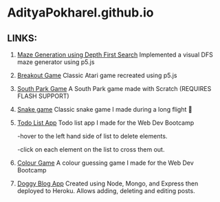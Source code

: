 # AdityaPokharel.github.io

## LINKS:

1. [Maze Generation using Depth First Search](https://adityapokharel.github.io/p5/maze-generator)
      Implemented a visual DFS maze generator using p5.js
    
2. [Breakout Game](https://adityapokharel.github.io/p5/breakout)
    Classic Atari game recreated using p5.js
    
3. [South Park Game](https://scratch.mit.edu/projects/163703719/)
    A South Park game made with Scratch (REQUIRES FLASH SUPPORT)   

4. [Snake game](https://adityapokharel.github.io/p5/snake/)
    Classic snake game I made during a long flight 👾
    
5. [Todo List App](https://adityapokharel.github.io/p5/todoListProject/)
    Todo list app I made for the Web Dev Bootcamp 
    
    -hover to the left hand side of list to delete elements.
    
    -click on each element on the list to cross them out.
    
6. [Colour Game](https://adityapokharel.github.io/p5/ColorGame/)
    A colour guessing game I made for the Web Dev Bootcamp
    
7. [Doggy Blog App](https://doggyblog.herokuapp.com/blogs)
    Created using Node, Mongo, and Express then deployed to Heroku.
    Allows adding, deleting and editing posts.

